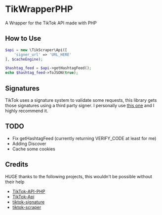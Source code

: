 # TikWrapperPHP
A Wrapper for the TikTok API made with PHP

## How to Use
```php
$api = new \TikScraper\Api([
    'signer_url' => 'URL_HERE'
], $cacheEngine);

$hashtag_feed = $api->getHashtagFeed();
echo $hashtag_feed->ToJSON(true);
```

## Signatures
TikTok uses a signature system to validate some requests, this library gets those signatures using a third party signer.
I personally use [this one](https://github.com/carcabot/tiktok-signature) and I highly recommend it.

## TODO
* Fix getHashtagFeed (currently returning VERIFY_CODE at least for me)
* Adding Discover
* Cache some cookies

## Credits
HUGE thanks to the following projects, this wouldn't be possible without their help

* [TikTok-API-PHP](https://github.com/ssovit/TikTok-API-PHP)
* [TikTok-Api](https://github.com/davidteather/TikTok-Api)
* [tiktok-signature](https://github.com/carcabot/tiktok-signature)
* [tiktok-scraper](https://github.com/drawrowfly/tiktok-scraper)

